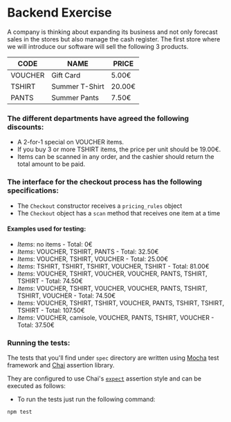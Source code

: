 # Backend Exercise

A company is thinking about expanding its business and not only forecast sales in the stores but also manage the cash register. The first store where we will introduce our software will sell the following 3 products.

|  CODE   |      NAME      |  PRICE |
|---------|----------------|--------|
| VOUCHER |   Gift Card    |  5.00€ |
|  TSHIRT | Summer T-Shirt | 20.00€ |
|  PANTS  |  Summer Pants  |  7.50€ |

### The different departments have agreed the following discounts:
- A 2-for-1 special on VOUCHER items.
- If you buy 3 or more TSHIRT items, the price per unit should be 19.00€.
- Items can be scanned in any order, and the cashier should return the total amount to be
paid.

### The interface for the checkout process has the following specifications:
- The `Checkout` constructor receives a `pricing_rules` object
- The `Checkout` object has a `scan` method that receives one item at a time

#### Examples used for testing:
- *Items*: no items - Total: 0€
- *Items*: VOUCHER, TSHIRT, PANTS - Total: 32.50€
- *Items*: VOUCHER, TSHIRT, VOUCHER - Total: 25.00€
- *Items*: TSHIRT, TSHIRT, TSHIRT, VOUCHER, TSHIRT - Total: 81.00€
- *Items*: VOUCHER, TSHIRT, VOUCHER, VOUCHER, PANTS, TSHIRT, TSHIRT - Total: 74.50€
- *Items*: VOUCHER, TSHIRT, VOUCHER, VOUCHER, PANTS, TSHIRT, TSHIRT, VOUCHER - Total: 74.50€
- *Items*: VOUCHER, TSHIRT, TSHIRT, VOUCHER, PANTS, TSHIRT, TSHIRT, TSHIRT - Total: 107.50€
- *Items*: VOUCHER, camisole, VOUCHER, PANTS, TSHIRT, VOUCHER - Total: 37.50€

### Running the tests:
The tests that you'll find under `spec` directory are written using [Mocha](https://mochajs.org/) test framework 
and [Chai](http://chaijs.com/) assertion library.

They are configured to use Chai's [`expect`](http://chaijs.com/api/bdd/) assertion style and can be executed as follows:

- To run the tests just run the following command:
```
npm test
```